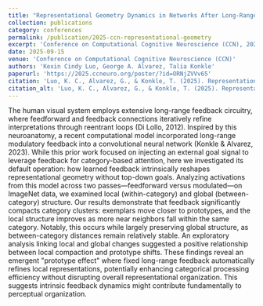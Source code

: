 ```yaml
---
title: "Representational Geometry Dynamics in Networks After Long-Range Modulatory Feedback"
collection: publications
category: conferences
permalink: /publication/2025-ccn-representational-geometry
excerpt: 'Conference on Computational Cognitive Neuroscience (CCN), 2025.'
date: 2025-09-15
venue: 'Conference on Computational Cognitive Neuroscience (CCN)'
authors: 'Kexin Cindy Luo, George A. Alvarez, Talia Konkle'
paperurl: 'https://2025.ccneuro.org/poster/?id=ORNjZVVv65'
citation: 'Luo, K. C., Alvarez, G., & Konkle, T. (2025). Representational geometry dynamics in networks after long-range modulatory feedback. <i>Conference on Computational Cognitive Neuroscience (CCN)</i>.'
citation_alt: 'Luo, K. C., Alvarez, G., & Konkle, T. (2025). Representational geometry dynamics in networks after long-range modulatory feedback. <i>Journal of Vision</i>, <i>25</i>(9), 2343.'
---
```


 The human visual system employs extensive long-range feedback circuitry, where feedforward and feedback connections iteratively refine interpretations through reentrant loops (Di Lollo, 2012). Inspired by this neuroanatomy, a recent computational model incorporated long-range modulatory feedback into a convolutional neural network (Konkle & Alvarez, 2023). While this prior work focused on injecting an external goal signal to leverage feedback for category-based attention, here we investigated its default operation: how learned feedback intrinsically reshapes representational geometry without top-down goals. Analyzing activations from this model across two passes—feedforward versus modulated—on ImageNet data, we examined local (within-category) and global (between-category) structure. Our results demonstrate that feedback significantly compacts category clusters: exemplars move closer to prototypes, and the local structure improves as more near neighbors fall within the same category. Notably, this occurs while largely preserving global structure, as between-category distances remain relatively stable. An exploratory analysis linking local and global changes suggested a positive relationship between local compaction and prototype shifts. These findings reveal an emergent "prototype effect" where fixed long-range feedback automatically refines local representations, potentially enhancing categorical processing efficiency without disrupting overall representational organization. This suggests intrinsic feedback dynamics might contribute fundamentally to perceptual organization.


